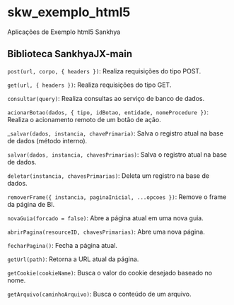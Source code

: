 # skw_exemplo_html5
Aplicações de Exemplo html5 Sankhya


## Biblioteca SankhyaJX-main

`post(url, corpo, { headers })`: Realiza requisições do tipo POST.

`get(url, { headers })`: Realiza requisições do tipo GET.

`consultar(query)`: Realiza consultas ao serviço de banco de dados.

`acionarBotao(dados, { tipo, idBotao, entidade, nomeProcedure })`: Realiza o acionamento remoto de um botão de ação.

_`salvar(dados, instancia, chavePrimaria)`: Salva o registro atual na base de dados (método interno).

`salvar(dados, instancia, chavesPrimarias)`: Salva o registro atual na base de dados.

`deletar(instancia, chavesPrimarias)`: Deleta um registro na base de dados.

`removerFrame({ instancia, paginaInicial, ...opcoes })`: Remove o frame da página de BI.

`novaGuia(forcado = false)`: Abre a página atual em uma nova guia.

`abrirPagina(resourceID, chavesPrimarias)`: Abre uma nova página.

`fecharPagina()`: Fecha a página atual.

`getUrl(path)`: Retorna a URL atual da página.

`getCookie(cookieName)`: Busca o valor do cookie desejado baseado no nome.

`getArquivo(caminhoArquivo)`: Busca o conteúdo de um arquivo.
